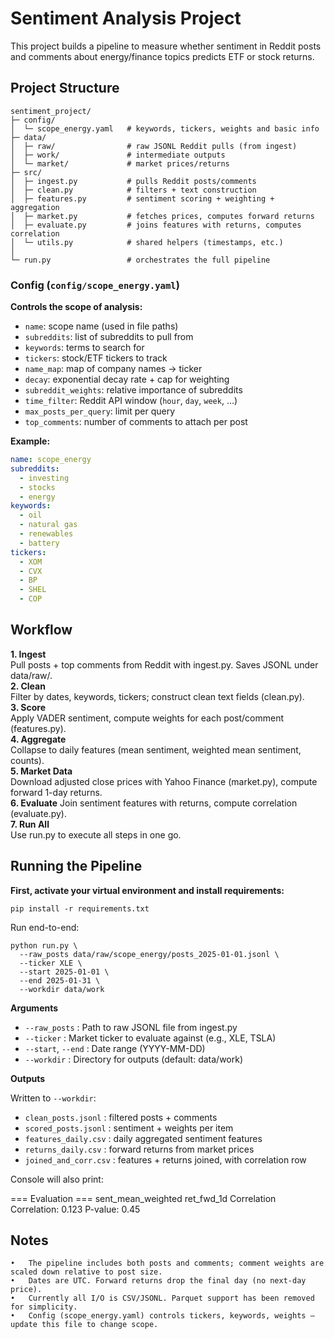 # Sentiment Analysis Project

This project builds a pipeline to measure whether sentiment in Reddit posts and comments about energy/finance topics predicts ETF or stock returns.

## Project Structure
```
sentiment_project/
├─ config/
│  └─ scope_energy.yaml   # keywords, tickers, weights and basic info
├─ data/
│  ├─ raw/                # raw JSONL Reddit pulls (from ingest)
│  ├─ work/               # intermediate outputs
│  └─ market/             # market prices/returns
├─ src/
│  ├─ ingest.py           # pulls Reddit posts/comments
│  ├─ clean.py            # filters + text construction
│  ├─ features.py         # sentiment scoring + weighting + aggregation
│  ├─ market.py           # fetches prices, computes forward returns
│  ├─ evaluate.py         # joins features with returns, computes correlation
│  └─ utils.py            # shared helpers (timestamps, etc.)
│ 
└─ run.py                 # orchestrates the full pipeline
```
### Config (`config/scope_energy.yaml`)

**Controls the scope of analysis:**

- `name`: scope name (used in file paths)
- `subreddits`: list of subreddits to pull from
- `keywords`: terms to search for
- `tickers`: stock/ETF tickers to track
- `name_map`: map of company names → ticker
- `decay`: exponential decay rate + cap for weighting
- `subreddit_weights`: relative importance of subreddits
- `time_filter`: Reddit API window (`hour`, `day`, `week`, …)
- `max_posts_per_query`: limit per query
- `top_comments`: number of comments to attach per post

**Example:**

```yaml
name: scope_energy
subreddits:
  - investing
  - stocks
  - energy
keywords:
  - oil
  - natural gas
  - renewables
  - battery
tickers:
  - XOM
  - CVX
  - BP
  - SHEL
  - COP
```
## Workflow

**1.	Ingest**  
Pull posts + top comments from Reddit with ingest.py. Saves JSONL under data/raw/.  
**2.	Clean**  
Filter by dates, keywords, tickers; construct clean text fields (clean.py).  
**3.	Score**  
Apply VADER sentiment, compute weights for each post/comment (features.py).  
**4.	Aggregate**  
Collapse to daily features (mean sentiment, weighted mean sentiment, counts).  
**5.	Market Data**  
Download adjusted close prices with Yahoo Finance (market.py), compute forward 1-day returns.  
**6.	Evaluate**
Join sentiment features with returns, compute correlation (evaluate.py).  
**7.	Run All**  
Use run.py to execute all steps in one go.  

## Running the Pipeline

**First, activate your virtual environment and install requirements:**

`pip install -r requirements.txt`

Run end-to-end:
```
python run.py \
  --raw_posts data/raw/scope_energy/posts_2025-01-01.jsonl \
  --ticker XLE \
  --start 2025-01-01 \
  --end 2025-01-31 \
  --workdir data/work
```
**Arguments**  
- `--raw_posts` : Path to raw JSONL file from ingest.py  
- `--ticker` : Market ticker to evaluate against (e.g., XLE, TSLA)  
- `--start`, `--end` : Date range (YYYY-MM-DD)  
- `--workdir` : Directory for outputs (default: data/work)  

**Outputs**

Written to `--workdir`:  
- `clean_posts.jsonl` : filtered posts + comments  
- `scored_posts.jsonl` : sentiment + weights per item  
- `features_daily.csv` : daily aggregated sentiment features  
- `returns_daily.csv` : forward returns from market prices  
- `joined_and_corr.csv` : features + returns joined, with correlation row  

Console will also print:

=== Evaluation ===
             sent_mean_weighted ret_fwd_1d
Correlation  Correlation: 0.123  P-value: 0.45

## Notes
	•	The pipeline includes both posts and comments; comment weights are scaled down relative to post size.
	•	Dates are UTC. Forward returns drop the final day (no next-day price).
	•	Currently all I/O is CSV/JSONL. Parquet support has been removed for simplicity.
	•	Config (scope_energy.yaml) controls tickers, keywords, weights — update this file to change scope.